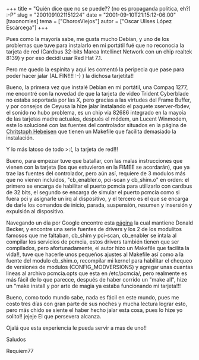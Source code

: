 +++
title = "Quién dice que no se puede?? (no es propaganda politica, eh?) :-P"
slug = "2001091021151224"
date = "2001-09-10T21:15:12-06:00"
[taxonomies]
tema = ["ChorosViejos"]
autor = ["Oscar Ulises López Escárcega"]
+++

Pues como la mayoría sabe, me gusta mucho Debian, y uno de los problemas
que tuve para instalarlo en mi portátil fué que no reconocia la tarjeta
de red (Cardbus 32-bits Marca Intellinet Network con un chip realtek
8139) y por eso decidí usar Red Hat 7.1.

Pero me quedo la espinita y aquí les comentó la peripecia que pase para
poder hacer jalar (AL FIN!!!! :-) ) la dichosa tarjetita!!

<!-- more -->
Bueno, la primera vez que instalé Debian en mi portátil, una Compaq
1277, me encontré con la novedad de que la tarjeta de video Trident
Cyberblade no estaba soportada por las X, pero gracias a las virtudes
del Frame Buffer, y por consejos de Ceyusa la hize jalar instalando el
paquete xserver-fbdev, el sonido no hubo problema, es un chip via 82686
integrado en la mayoía de las tarjetas madre actuales, después el módem,
un Lucent Winmodem, este lo solucioné con las fuentes del controlador
situados en la página de [Chritstoph
Hebeisen](http://www.heby.de/ltmodem) que tienen un Makefile que
facilita demasiado la instalación.

Y lo más latoso de todo \>:(, la tarjeta de red!!!

Bueno, para empezar tuve que batallar, con las malas instrucciones que
vienen con la tarjeta (los que estuvieron en la FIMEE se acordarán), que
ya trae las fuentes del controlador, pero aún así, requiere de 3 modulos
más que no vienen incluidos, "cb_enabler.o, pci-scan y cb_shim.o" en
orden: el primero se encarga de habilitar el puerto pcmcia para
utilizarlo con cardbus de 32 bits, el segundo se encarga de simular el
puerto pcmcia como si fuera pci y asignarle un irq al dispositivo, y el
tercero es el que se encarga de darle los comandos de inicio, parada,
suspensión, resumen y insersión y expulsión al dispositivo.

Navegando un día por Google encontre esta
[página](http://www.scyld.com/network/updates.html) la cual mantiene
Donald Becker, y encontre una serie fuentes de drivers y los 2 de los
modulitos famosos que me faltaban, cb_shim y pci-scan, cb_enabler se
intala al compilar los servicios de pcmcia, estos drivers también tienen
que ser compilados, pero afortunadamente, el autor hizo un Makefile que
facilita la vida!!, tuve que hacerle unos pequeños ajustes al Makefile
así como a la fuente del modulo cb_shim.o, recompilar mi kernel para
habilitar el chequeo de versiones de modulos (CONFIG_MODVERSIONS) y
agregar unas cuantas lineas al archivo pcmcia.opts que esta en
/etc/pcmcia/, pero realmente es más fácil de lo que parecce, después de
haber corrido un "make all", hize un "make install y por arte de magia
ya estaba funcionando mi tarjeta!!!

Bueno, como todo mundo sabe, nada es fácil en este mundo, pues me costo
tres días con gran parte de sus noches y mucha lectura lograr esto, pero
más chido se siente el haber hecho jalar esta cosa, pues lo hize yo
solito!! jejeje El que persevera alcanza.

Ojalá que esta experiencia le pueda servir a mas de uno!!

Saludos

Requiem77
